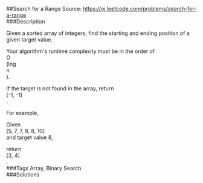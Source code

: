 ##Search for a Range
Source: https://oj.leetcode.com/problems/search-for-a-range  
###Description

                
Given a sorted array of integers, find the starting and ending position of a given target value.  


  
Your algorithm's runtime complexity must be in the order of   
O  
(log   
n  
).  


  
If the target is not found in the array, return   
[-1, -1]  
.  


  

For example,  

Given   
[5, 7, 7, 8, 8, 10]  
 and target value 8,  

return   
[3, 4]  
.  
###Tags
Array, Binary Search  
###Solutions